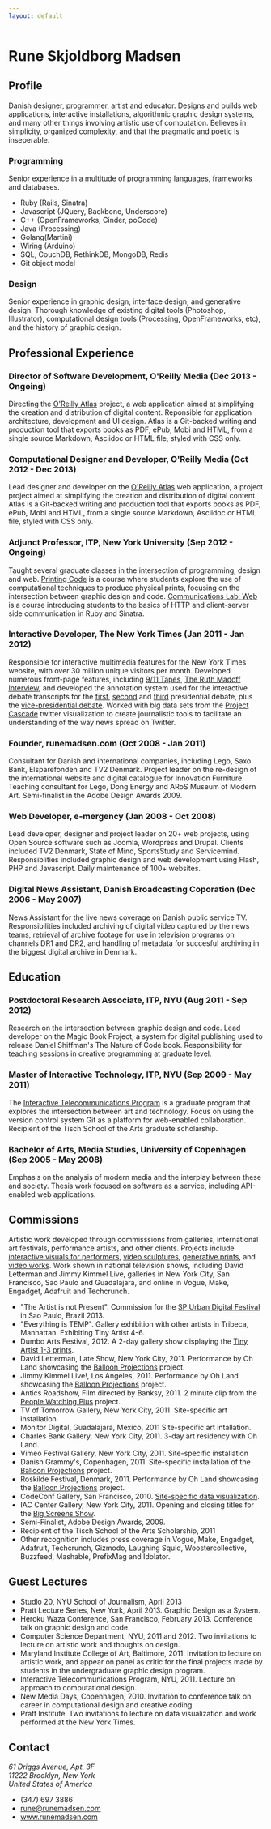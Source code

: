 ```yaml
---
layout: default
---
```


Rune Skjoldborg Madsen
======================

## Profile

Danish designer, programmer, artist and educator. Designs and builds web applications, interactive installations, algorithmic graphic design systems, and many other things involving artistic use of computation. Believes in simplicity, organized complexity, and that the pragmatic and poetic is inseperable.

### Programming

Senior experience in a multitude of programming languages, frameworks and databases.

* Ruby (Rails, Sinatra)
* Javascript (JQuery, Backbone, Underscore)
* C++ (OpenFrameworks, Cinder, poCode)
* Java (Processing)
* Golang(Martini)
* Wiring (Arduino)
* SQL, CouchDB, RethinkDB, MongoDB, Redis
* Git object model


### Design

Senior experience in graphic design, interface design, and generative design. Thorough knowledge of existing digital tools (Photoshop, Illustrator), computational design tools (Processing, OpenFrameworks, etc), and the history of graphic design.

## Professional Experience

### Director of Software Development, O'Reilly Media (Dec 2013 - Ongoing)

Directing the [O'Reilly Atlas](https://atlas.oreilly.com) project, a web application aimed at simplifying the creation and distribution of digital content. Reponsible for application architecture, development and UI design. Atlas is a Git-backed writing and production tool that exports books as PDF, ePub, Mobi and HTML, from a single source Markdown, Asciidoc or HTML file, styled with CSS only.

### Computational Designer and Developer, O'Reilly Media (Oct 2012 - Dec 2013)

Lead designer and developer on the [O'Reilly Atlas](https://atlas.oreilly.com) web application, a project project aimed at simplifying the creation and distribution of digital content. Atlas is a Git-backed writing and production tool that exports books as PDF, ePub, Mobi and HTML, from a single source Markdown, Asciidoc or HTML file, styled with CSS only.

### Adjunct Professor, ITP, New York University (Sep 2012 - Ongoing)

Taught several graduate classes in the intersection of programming, design and web. [Printing Code](http://printingcode.runemadsen.com) is a course where students explore the use of computational techniques to produce physical prints, focusing on the intersection between graphic design and code. [Communications Lab: Web](https://github.com/ITPNYU/CommLabWeb) is a course introducing students to the basics of HTTP and client-server side communication in Ruby and Sinatra.

### Interactive Developer, The New York Times (Jan 2011 - Jan 2012)

Responsible for interactive multimedia features for the New York Times website, with over 30 million unique visitors per month. Developed numerous front-page features, including [9/11 Tapes](http://nyti.ms/TCUA9q), [The Ruth Madoff Interview](http://nyti.ms/WUTYSD), and developed the annotation system used for the interactive debate transcripts for the [first](http://nyti.ms/UhQVMP), [second](http://nyti.ms/Xvteam) and [third](http://nyti.ms/TqkayG) presidential debate, plus the [vice-presidential debate](http://nyti.ms/UhR3ff). Worked with big data sets from the [Project Cascade](http://bit.ly/QzgOMw) twitter visualization to create journalistic tools to facilitate an understanding of the way news spread on Twitter.

### Founder, runemadsen.com (Oct 2008 - Jan 2011)

Consultant for Danish and international companies, including Lego, Saxo Bank, Elsparefonden and TV2 Denmark. Project leader on the re-design of the international website and digital catalogue for Innovation Furniture. Teaching consultant for Lego, Dong Energy and ARoS Museum of Modern Art. Semi-finalist in the Adobe Design Awards 2009.

### Web Developer, e-mergency (Jan 2008  - Oct 2008)

Lead developer, designer and project leader on 20+ web projects, using Open Source software such as Joomla, Wordpress and Drupal. Clients included TV2 Denmark, State of Mind, SportsStudy and Servicemind. Responsiblities included graphic design and web development using Flash, PHP and Javascript. Daily maintenance of 100+ websites.

### Digital News Assistant, Danish Broadcasting Coporation (Dec 2006 - May 2007)

News Assistant for the live news coverage on Danish public service TV. Responsibilities included archiving of digital video captured by the news teams, retrieval of archive footage for use in television programs on channels DR1 and DR2, and handling of metadata for succesful archiving in the biggest digital archive in Denmark.


## Education

### Postdoctoral Research Associate, ITP, NYU (Aug 2011 - Sep 2012)

Research on the intersection between graphic design and code. Lead developer on the Magic Book Project, a system for digital publishing used to release Daniel Shiffman's The Nature of Code book. Responsibility for teaching sessions in creative programming at graduate level. 

### Master of Interactive Technology, ITP, NYU (Sep 2009 - May 2011)

The [Interactive Telecommunications Program](http://itp.nyu.edu) is a graduate program that explores the intersection between art and technology. Focus on using the version control system Git as a platform for web-enabled collaboration. Recipient of the Tisch School of the Arts graduate scholarship.

### Bachelor of Arts, Media Studies, University of Copenhagen (Sep 2005 - May 2008)

Emphasis on the analysis of modern media and the interplay between these and society. Thesis work focused on software as a service, including API-enabled web applications.


## Commissions

Artistic work developed through commisssions from galleries, international art festivals, performance artists, and other clients. Projects include [interactive visuals for performers](http://bit.ly/UhSUke), [video sculptures](http://bit.ly/TUdJWF), [generative prints](http://bit.ly/TqoePt), and [video works](http://bit.ly/W1YpEY). Work shown in national television shows, including David Letterman and Jimmy Kimmel Live, galleries in New York City, San Francisco, Sao Paulo and Guadalajara, and online in Vogue, Make, Engadget, Adafruit and Techcrunch.

* "The Artist is not Present". Commission for the <a href="http://spurban.com.br/">SP Urban Digital Festival</a> in Sao Paulo, Brazil 2013.
* "Everything is TEMP". Gallery exhibition with other artists in Tribeca, Manhattan. Exhibiting Tiny Artist 4-6.
* Dumbo Arts Festival, 2012. A 2-day gallery show displaying the <a href="http://bit.ly/TqoePt">Tiny Artist 1-3 prints</a>.
* David Letterman, Late Show, New York City, 2011. Performance by Oh Land showcasing the <a href="
  http://bit.ly/UhSUke">Balloon Projections</a> project.
* Jimmy Kimmel Live!, Los Angeles, 2011. Performance by Oh Land showcasing the <a href="http://bit.ly/UhSUke">Balloon Projections</a> project.
* Antics Roadshow, Film directed by Banksy, 2011. 2 minute clip from the <a href="http://bit.ly/W1YpEY">People Watching Plus</a> project.
* TV of Tomorrow Gallery, New York City, 2011. Site-specific art installation.
* Monitor Digital, Guadalajara, Mexico, 2011 Site-specific art intallation.
* Charles Bank Gallery, New York City, 2011. 3-day art residency with Oh Land.
* Vimeo Festival Gallery, New York City, 2011. Site-specific installation
* Danish Grammy's, Copenhagen, 2011. Site-specific installation of the <a href="http://bit.ly/UhSUke">Balloon Projections</a> project.
* Roskilde Festival, Denmark, 2011. Performance by Oh Land showcasing the <a href="http://bit.ly/UhSUke">Balloon Projections</a> project.
* CodeConf Gallery, San Francisco, 2010. <a href="http://bit.ly/TD2fEG">Site-specific data visualization</a>.
* IAC Center Gallery, New York City, 2011. Opening and closing titles for the <a href="http://bit.ly/UhZgQA">Big Screens Show</a>.
* Semi-Finalist, Adobe Design Awards, 2009.
* Recipient of the Tisch School of the Arts Scholarship, 2011
* Other recognition includes press coverage in Vogue, Make, Engadget, Adafruit, Techcrunch, Gizmodo, Laughing Squid, Woostercollective, Buzzfeed, Mashable, PrefixMag and Idolator.


## Guest Lectures

* Studio 20, NYU School of Journalism, April 2013
* Pratt Lecture Series, New York, April 2013. Graphic Design as a System.
* Heroku Waza Conference, San Francisco, February 2013. Conference talk on graphic design and code.
* Computer Science Department, NYU, 2011 and 2012. Two invitations to lecture on artistic work and thoughts on design.
* Maryland Institute College of Art, Baltimore, 2011. Invitation to lecture on artistic work, and appear on panel as critic for the final projects made by students in the undergraduate graphic design program.
* Interactive Telecommunications Program, NYU, 2011. Lecture on approach to computational design.
* New Media Days, Copenhagen, 2010. Invitation to conference talk on career in computational design and creative coding.
* Pratt Institute. Two invitations to lecture on data visualization and work performed at the New York Times.

## Contact

<address>
  61 Driggs Avenue, Apt. 3F<br />
  11222 Brooklyn, New York<br />
  United States of America
</address>

* (347) 697 3886
* rune@runemadsen.com
* www.runemadsen.com